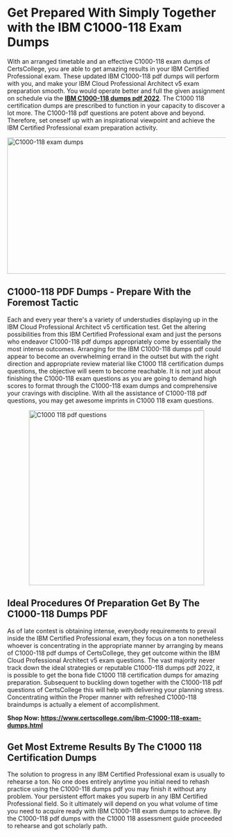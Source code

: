 <h1><strong>Get Prepared With Simply Together with the IBM C1000-118 Exam Dumps&nbsp;</strong></h1>
<p><span style="font-weight: 400;">With an arranged timetable and an effective  C1000-118 exam dumps of CertsCollege, you are able to get amazing results in your IBM Certified Professional exam. These updated IBM C1000-118 pdf dumps will perform with you, and make your IBM Cloud Professional Architect v5 exam preparation smooth. You would operate better and full the given assignment on schedule via the <strong><a href="https://www.certscollege.com/ibm-C1000-118-exam-dumps.html">IBM C1000-118 dumps pdf 2022</a></strong>. The C1000 118 certification dumps are prescribed to function in your capacity to discover a lot more. The  C1000-118 pdf questions are potent above and beyond. Therefore, set oneself up with an inspirational viewpoint and achieve the IBM Certified Professional exam preparation activity.&nbsp;</span></p>
<p><span style="font-weight: 400;"><img style="display: block; margin-left: auto; margin-right: auto;" src="https://i.ibb.co/CPDK3ps/Yellow-and-Blue-Initiative-Blog-Banner.png" alt="C1000-118 exam dumps" width="559" height="315" /></span></p>
<h2><strong>C1000-118 PDF Dumps - Prepare With the Foremost Tactic</strong></h2>
<p><span style="font-weight: 400;">Each and every year there's a variety of understudies displaying up in the IBM Cloud Professional Architect v5 certification test. Get the altering possibilities from this IBM Certified Professional exam and just the persons who endeavor C1000-118 pdf dumps appropriately come by essentially the most intense outcomes. Arranging for the IBM C1000-118 dumps pdf could appear to become an overwhelming errand in the outset but with the right direction and appropriate review material like C1000 118 certification dumps questions, the objective will seem to become reachable. It is not just about finishing the C1000-118 exam questions as you are going to demand high scores to format through the C1000-118 exam dumps and comprehensive your cravings with discipline. With all the assistance of C1000-118 pdf questions, you may get awesome imprints in C1000 118 exam questions.</span></p>
<p><span style="font-weight: 400;"><a href="https://tinyurl.com/4cxexf36"><img style="display: block; margin-left: auto; margin-right: auto;" src="https://i.ibb.co/9tMrhdY/Teacher-Appreciation-Invitation.png" alt="C1000 118 pdf questions " width="404" height="404" /></a></span></p>
<h2><strong>Ideal Procedures Of Preparation Get By The C1000-118 Dumps PDF</strong></h2>
<p><span style="font-weight: 400;">As of late contest is obtaining intense, everybody requirements to prevail inside the IBM Certified Professional exam, they focus on a ton nonetheless whoever is concentrating in the appropriate manner by arranging by means of C1000-118 pdf dumps of CertsCollege, they get outcome within the IBM Cloud Professional Architect v5 exam questions. The vast majority never track down the ideal strategies or reputable C1000-118 dumps pdf 2022, it is possible to get the bona fide C1000 118 certification dumps for amazing preparation. Subsequent to buckling down together with the  C1000-118 pdf questions of CertsCollege this will help with delivering your planning stress. Concentrating within the Proper manner with refreshed C1000-118 braindumps is actually a element of accomplishment.</span></p>
<p><span style="font-weight: 400;"><strong>Shop Now: <a href="https://www.certscollege.com/ibm-C1000-118-exam-dumps.html">https://www.certscollege.com/ibm-C1000-118-exam-dumps.html</a></strong></span></p>
<h2><strong>Get Most Extreme Results By The C1000 118 Certification Dumps</strong></h2>
<p><span style="font-weight: 400;">The solution to progress in any IBM Certified Professional exam is usually to rehearse a ton. No one does entirely anytime you initial need to rehash practice using the C1000-118 dumps pdf you may finish it without any problem. Your persistent effort makes you superb in any IBM Certified Professional field. So it ultimately will depend on you what volume of time you need to acquire ready with IBM C1000-118 exam dumps to achieve. By the C1000-118 pdf dumps with the C1000 118 assessment guide proceeded to rehearse and got scholarly path.</span></p>
